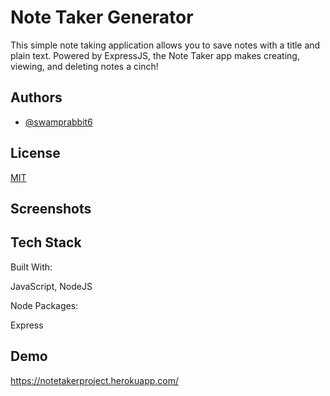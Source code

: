 
# Note Taker Generator

This simple note taking application allows you to save notes with a title and plain text. Powered by ExpressJS, the Note Taker app makes creating, viewing, and deleting notes a cinch!



## Authors

- [@swamprabbit6](https://www.github.com/swamprabbit6)


## License

[MIT](https://choosealicense.com/licenses/mit/)


## Screenshots



## Tech Stack

Built With:

JavaScript,
NodeJS

Node Packages:

Express


## Demo

https://notetakerproject.herokuapp.com/

